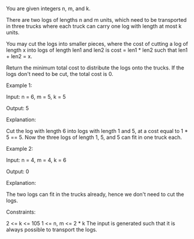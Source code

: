 You are given integers n, m, and k.

There are two logs of lengths n and m units, which need to be transported in three trucks where each truck can carry one log with length at most k units.

You may cut the logs into smaller pieces, where the cost of cutting a log of length x into logs of length len1 and len2 is cost = len1 * len2 such that len1 + len2 = x.

Return the minimum total cost to distribute the logs onto the trucks. If the logs don't need to be cut, the total cost is 0.

 

Example 1:

Input: n = 6, m = 5, k = 5

Output: 5

Explanation:

Cut the log with length 6 into logs with length 1 and 5, at a cost equal to 1 * 5 == 5. Now the three logs of length 1, 5, and 5 can fit in one truck each.

Example 2:

Input: n = 4, m = 4, k = 6

Output: 0

Explanation:

The two logs can fit in the trucks already, hence we don't need to cut the logs.

 

Constraints:

2 <= k <= 105
1 <= n, m <= 2 * k
The input is generated such that it is always possible to transport the logs.